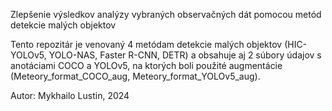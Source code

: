 Zlepšenie výsledkov analýzy vybraných observačných dát pomocou metód detekcie malých objektov


Tento repozitár je venovaný 4 metódam detekcie malých objektov (HIC-YOLOv5, YOLO-NAS, Faster R-CNN, DETR) a obsahuje aj 2 súbory údajov s anotáciami COCO a YOLOv5, na ktorých boli použité augmentácie (Meteory_format_COCO_aug, Meteory_format_YOLOv5_aug).

Autor: Mykhailo Lustin, 2024
